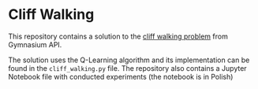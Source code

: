 # Cliff Walking

This repository contains a solution to the [cliff walking problem](https://gymnasium.farama.org/environments/toy_text/cliff_walking/) from Gymnasium API.

The solution uses the Q-Learning algorithm and its implementation can be found in the `cliff_walking.py` file. The repository also contains a Jupyter Notebook file with conducted experiments (the notebook is in Polish)